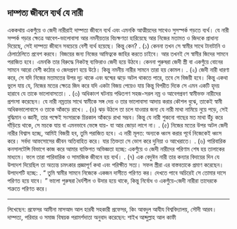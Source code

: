 ## দাম্পত্য জীবনে ব্যর্থ যে নারী

এককথায় একগুঁয়ে ও জেদী নারীরাই দাম্পত্য জীবনে ব্যর্থ এবং এমনকি আত্মীয়দের সাথেও সুসস্পর্ক গড়তে ব্যর্থ। যে নারী সম্পর্ক গড়ার ক্ষেত্রে আবেগ-ভালোবাসা আর নমনীয়তার বিচক্ষণতা হারিয়েছে আর নিজের মতামত ও জিদকে প্রাধান্য দিয়েছে, সেই দাম্পত্য জীবনে সবচেয়ে বেশী ব্যর্থ হয়েছে।
কিন্তু কেন?
.
 (১) কেননা তখন সে স্বামীর সাথে টানাটানি ও ঠেলাঠেলিতে প্রবেশ করবে। বিজয়ের জন্য নিজের আমিত্বকে জাহির করতে চাইবে। আর তখনই সে স্বামীর জিদের সামনে পরাজিত হবে। এমনকি তার বিরুদ্ধে নিকটস্থ ব্যক্তিরাও জেদী হয়ে উঠবে। কেননা পুরুষরা জেদী স্ত্রী বা একগুঁয়ে বোনের সামনে আরো বেশী কঠোর ও জেদপ্রবণ হয়ে উঠে। কিন্তু নমনীয় নারীর সামনে তারা হয় কোমল।
.
 (২) জেদী নারী ধারণা করে, সে যদি নিজের মতামতের উপর দৃঢ় থাকে এবং দ্বন্দ্বের ঝড়ে অটল থাকতে পারে, তবে সে বিজয়ী হবে। কিন্তু একথা ভুলে যায় যে, নিজের মতের ক্ষেত্রে জিদ করে যদি একটা বিজয় পেয়েও যায় কিন্তু বিপরীত দিকে সে এমন একটি হৃদয় হারাবে যে তাকে ভালোবাসতো।
.
 (৩) অধিকাংশ ঘটনায় পণ্ডিতগণ সহজ-সরল নম্র ও আবেগপ্রবণ স্বামীভক্ত নারীদের প্রশংসা করেছেন। যে নারী নম্রতার সাথে স্বামীকে সঙ্গ দেয় ও তার ভালোবাসা আদায় করার কৌশল বুঝে, তাকেই স্বামী অধিকভালোবাসে ও তাকে আঁকড়ে রাখে।
.
(৪) ঝড় উঠলে তা চলে যাওয়ার জন্য যে নারী মাথা নামিয়ে নুয়ে পড়ে, সেই বুদ্ধিমান ও জ্ঞানী, তার পক্ষেই সংসারকে চিরকাল আঁকড়ে রাখা সম্ভব। কিন্তু যে নারী শুকনো গাছের মত মাথা উঁচু করে দাঁড়িয়ে থাকে, সে মচকে যায় বা এমনভাবে ভেঙ্গে যায়- যা আর জোড়া লাগে না।
.
 (৫) নিজের মতের উপর অটল জেদী নারীর বিশ্বাস হচ্ছে, আমিই বিজয়ী হব, তুমি পরাজিত হবে। এ নারী মূলত: অন্যকে ধ্বংস করার পূর্বে নিজেকেই ধ্বংস করে। সর্বদা আফসোসের জীবন অতিবাহিত করে। যার তিক্ততা সে ভোগ করে দুনিয়া ও আখেরাতে।
.
 (৬) পারিবারিক কনসালটেন্সি বিভাগে কাজ করে আমার ব্যক্তিগত অভিজ্ঞতা হচ্ছে:
একগুঁয়ে ও জেদী নারীদের পরিণাম শেষ হয় তালাকের মাধ্যমে। ফলে তারা পারিবারিক ও সামাজিক জীবনে হয় ব্যর্থ।
.
 (৭) এক বেদুঈন নারী তার কন্যার বিদায়ের দিন যে উপদেশ দিয়েছিল তা অত্যন্ত চমৎকার প্রজ্ঞাপূর্ণ কথা এবং পরিক্ষীত সত্য। সফল স্ত্রীরা এর বাস্তবতাকে প্রমাণ করেছেন। উপদেশটি হচ্ছে:
.
“ তুমি স্বামীর সামনে নিজেকে একজন দাসীতে পরিণত কর। দেখতে পাবে অচিরেই সে তোমার দাসে পরিণত হয়ে যাবে। ”
ভালো পুরুষরা ধৈর্যশীল ও উদার হয়ে থাকে, কিন্তু নির্বোধ ও একগুঁয়ে-জেদী নারীরা তাদেরকে শত্রুতে পরিণত করে।
***********************
লিখেছেন: 
প্রফেসর আমীনা মাসআদ আল হারবী
সহকারী প্রফেসর, কিং আবদুল আযীয বিশ্ববিদ্যালয়, সৌদী আরব।
দাম্পত্য, পরিবার ও সমাজ বিষয়ক পরামর্শদাতা
অনুবাদ করেছেন: শাইখ আব্দুল্লাহ আল কাফী
